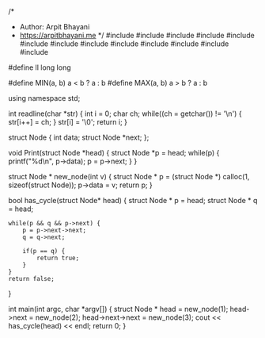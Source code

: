 /*
 *  Author: Arpit Bhayani
 *  https://arpitbhayani.me
 */
#include <cmath>
#include <cstdio>
#include <cstdlib>
#include <climits>
#include <deque>
#include <iostream>
#include <list>
#include <limits>
#include <map>
#include <queue>
#include <set>
#include <stack>
#include <vector>

#define ll long long

#define MIN(a, b) a < b ? a : b
#define MAX(a, b) a > b ? a : b

using namespace std;

int readline(char *str) {
    int i = 0;
    char ch;
    while((ch = getchar()) != '\n') {
        str[i++] = ch;
    }
    str[i] = '\0';
    return i;
}

struct Node {
    int data;
    struct Node *next;
};

void Print(struct Node *head) {
    struct Node *p = head;
    while(p) {
        printf("%d\n", p->data);
        p = p->next;
    }
}

struct Node * new_node(int v) {
    struct Node * p = (struct Node *) calloc(1, sizeof(struct Node));
    p->data = v;
    return p;
}

bool has_cycle(struct Node* head) {
    struct Node * p = head;
    struct Node * q = head;

    while(p && q && p->next) {
        p = p->next->next;
        q = q->next;

        if(p == q) {
            return true;
        }
    }
    return false;
}

int main(int argc, char *argv[]) {
    struct Node * head = new_node(1);
    head->next = new_node(2);
    head->next->next = new_node(3);
    cout << has_cycle(head) << endl;
    return 0;
}

